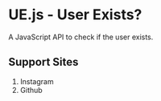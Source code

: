 # UE.js - User Exists?
A JavaScript API to check if the user exists.

## Support Sites
1. Instagram
2. Github
